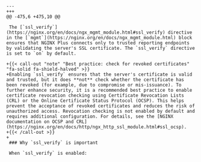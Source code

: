     --- 
    +++ 
    @@ -475,6 +475,10 @@
     
     The [`ssl_verify`](https://nginx.org/en/docs/ngx_mgmt_module.html#ssl_verify) directive in the [`mgmt`](https://nginx.org/en/docs/ngx_mgmt_module.html) block ensures that NGINX Plus connects only to trusted reporting endpoints by validating the server's SSL certificate. The `ssl_verify` directive is set to `on` by default.
     
    +{{< call-out "note" "Best practice: check for revoked certificates" "fa-solid fa-shield-halved" >}}
    +Enabling `ssl_verify` ensures that the server's certificate is valid and trusted, but it does **not** check whether the certificate has been revoked (for example, due to compromise or mis-issuance). To further enhance security, it is a recommended best practice to enable certificate revocation checking using Certificate Revocation Lists (CRL) or the Online Certificate Status Protocol (OCSP). This helps prevent the acceptance of revoked certificates and reduces the risk of unauthorized access. Revocation checking is not enabled by default and requires additional configuration. For details, see the [NGINX documentation on OCSP and CRL](https://nginx.org/en/docs/http/ngx_http_ssl_module.html#ssl_ocsp).
    +{{< /call-out >}}
    +
     ### Why `ssl_verify` is important
     
     When `ssl_verify` is enabled: